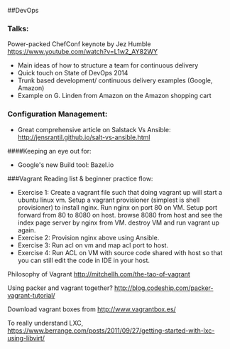 ##DevOps

### Talks:
Power-packed ChefConf keynote by Jez Humble https://www.youtube.com/watch?v=L1w2_AY82WY
- Main ideas of how to structure a team for continuous delivery
- Quick touch on State of DevOps 2014
- Trunk based development/ continuous delivery examples (Google, Amazon)
- Example on G. Linden from Amazon on the Amazon shopping cart

### Configuration Management:
- Great comprehensive article on Salstack Vs Ansible: http://jensrantil.github.io/salt-vs-ansible.html


####Keeping an eye out for:
- Google's new Build tool: Bazel.io

###Vagrant Reading list & beginner practice flow:
- Exercise 1:
Create a vagrant file such that doing vagrant up will start a ubuntu linux vm.
Setup a vagrant provisioner (simplest is shell provisioner) to install nginx.
Run nginx on port 80 on VM.
Setup port forward from 80 to 8080 on host.
browse 8080 from host and see the index page server by nginx from VM.
destroy VM and run vagrant up again.
- Exercise 2:
Provision nginx above using Ansible.
- Exercise 3:
Run acl on vm and map acl port to host.
- Exercise 4:
Run ACL on VM with source code shared with host so that you can still edit the code in IDE in your host.


Philosophy of Vagrant
http://mitchellh.com/the-tao-of-vagrant

Using packer and vagrant together?
http://blog.codeship.com/packer-vagrant-tutorial/

Download vagrant boxes from
http://www.vagrantbox.es/

To really understand LXC,
https://www.berrange.com/posts/2011/09/27/getting-started-with-lxc-using-libvirt/
